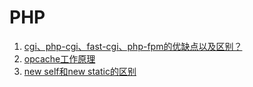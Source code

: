 # PHP

1. [cgi、php-cgi、fast-cgi、php-fpm的优缺点以及区别？](./cgi、php-cgi、fast-cgi、php-fpm的优缺点以及区别？.md)
2. [opcache工作原理](./opcache工作原理.md)
3. [new self和new static的区别](./php/new%20self%E5%92%8Cnew%20static%E7%9A%84%E5%8C%BA%E5%88%AB.md)

